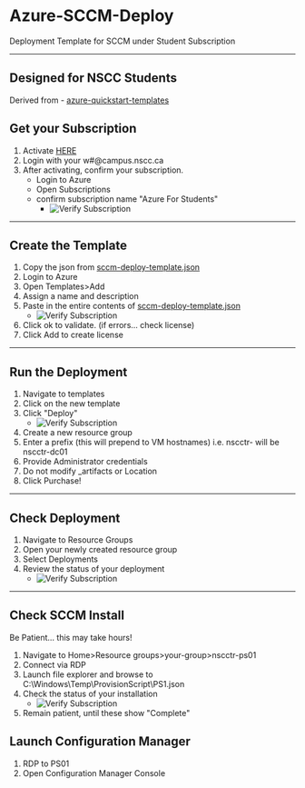 # Azure-SCCM-Deploy
 Deployment Template for SCCM under Student Subscription

---

## Designed for NSCC Students
Derived from - [azure-quickstart-templates](https://github.com/Azure/azure-quickstart-templates/tree/master/sccm-currentbranch)

## Get your Subscription
1. Activate [HERE](https://azure.microsoft.com/en-us/free/students/)
2. Login with your w#@campus.nscc.ca
3. After activating, confirm your subscription.
    - Login to Azure
    - Open Subscriptions
    - confirm subscription name "Azure For Students"
       - ![Verify Subscription](https://github.com/redmondmj/Azure-SCCM-Deploy/blob/master/images/subscription.PNG)

---

## Create the Template
1. Copy the json from  [sccm-deploy-template.json](https://github.com/redmondmj/Azure-SCCM-Deploy/blob/master/sccm-deploy-template.json)
2. Login to Azure
3. Open Templates>Add
4. Assign a name and description
5. Paste in the entire contents of [sccm-deploy-template.json](https://github.com/redmondmj/Azure-SCCM-Deploy/blob/master/sccm-deploy-template.json)
   - ![Verify Subscription](https://github.com/redmondmj/Azure-SCCM-Deploy/blob/master/images/template-create.PNG)
6. Click ok to validate. (if errors... check license)
7. Click Add to create license
---

## Run the Deployment
1. Navigate to templates
2. Click on the new template
3. Click "Deploy"
   - ![Verify Subscription](https://github.com/redmondmj/Azure-SCCM-Deploy/blob/master/images/start-deployment.PNG)
4. Create a new resource group
5. Enter a prefix (this will prepend to VM hostnames) i.e. nscctr- will be nscctr-dc01
6. Provide Administrator credentials
7. Do not modify _artifacts or Location
8. Click Purchase!
---

## Check Deployment

1. Navigate to Resource Groups
2. Open your newly created resource group
3. Select Deployments
4. Review the status of your deployment
   - ![Verify Subscription](https://github.com/redmondmj/Azure-SCCM-Deploy/blob/master/images/deployment-status.PNG)

---

## Check SCCM Install
Be Patient... this may take hours!
1. Navigate to Home>Resource groups>your-group>nscctr-ps01
2. Connect via RDP
3. Launch file explorer and browse to C:\Windows\Temp\ProvisionScript\PS1.json
4. Check the status of your installation
    - ![Verify Subscription](https://github.com/redmondmj/Azure-SCCM-Deploy/blob/master/images/install-status.PNG)
5. Remain patient, until these show "Complete"

## Launch Configuration Manager
1. RDP to PS01
2. Open Configuration Manager Console
